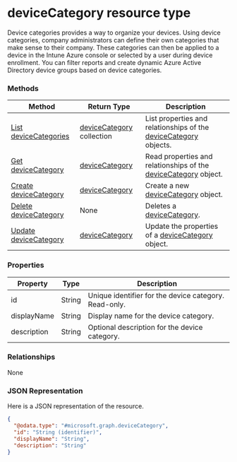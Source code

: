 ﻿# deviceCategory resource type

Device categories provides a way to organize your devices. Using device categories, company administrators can define their own categories that make sense to their company. These categories can then be applied to a device in the Intune Azure console or selected by a user during device enrollment. You can filter reports and create dynamic Azure Active Directory device groups based on device categories.
### Methods
|Method|Return Type|Description|
|---|---|---|
|[List deviceCategories](../api/intune_onboarding_devicecategory_list.md)|[deviceCategory](../resources/intune_onboarding_devicecategory.md) collection|List properties and relationships of the [deviceCategory](../resources/intune_onboarding_devicecategory.md) objects.|
|[Get deviceCategory](../api/intune_onboarding_devicecategory_get.md)|[deviceCategory](../resources/intune_onboarding_devicecategory.md)|Read properties and relationships of the [deviceCategory](../resources/intune_onboarding_devicecategory.md) object.|
|[Create deviceCategory](../api/intune_onboarding_devicecategory_create.md)|[deviceCategory](../resources/intune_onboarding_devicecategory.md)|Create a new [deviceCategory](../resources/intune_onboarding_devicecategory.md) object.|
|[Delete deviceCategory](../api/intune_onboarding_devicecategory_delete.md)|None|Deletes a [deviceCategory](../resources/intune_onboarding_devicecategory.md).|
|[Update deviceCategory](../api/intune_onboarding_devicecategory_update.md)|[deviceCategory](../resources/intune_onboarding_devicecategory.md)|Update the properties of a [deviceCategory](../resources/intune_onboarding_devicecategory.md) object.|

### Properties
|Property|Type|Description|
|---|---|---|
|id|String|Unique identifier for the device category. Read-only.|
|displayName|String|Display name for the device category.|
|description|String|Optional description for the device category.|

### Relationships
None
### JSON Representation
Here is a JSON representation of the resource.
<!-- {
  "blockType": "resource",
  "keyProperty": "id",
  "@odata.type": "microsoft.graph.deviceCategory"
}
-->
```json
{
  "@odata.type": "#microsoft.graph.deviceCategory",
  "id": "String (identifier)",
  "displayName": "String",
  "description": "String"
}
```



